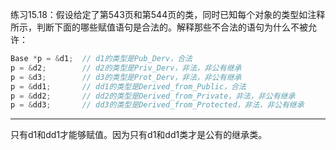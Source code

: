 练习15.18：假设给定了第543页和第544页的类，同时已知每个对象的类型如注释所示，判断下面的哪些赋值语句是合法的。解释那些不合法的语句为什么不被允许：

```c++
Base *p = &d1;	// d1的类型是Pub_Derv，合法
p = &d2;		// d2的类型是Priv_Derv，非法，非公有继承
p = &d3;		// d3的类型是Prot_Derv，非法，非公有继承
p = &dd1;		// dd1的类型是Derived_from_Public，合法
p = &dd2;		// dd2的类型是Derived_from_Private，非法，非公有继承
p = &dd3;		// dd3的类型是Derived_from_Protected，非法，非公有继承
```

-----------------

只有d1和dd1才能够赋值。因为只有d1和dd1类才是公有的继承类。